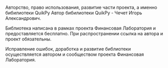 Авторство, право использования, развитие части проекта, а именно бибилиотеки QuikPy
Автор бибилиотеки QuikPy - Чечет Игорь Александрович.

Библиотека написана в рамках проекта Финансовая Лаборатория и предоставляется бесплатно. При распространении ссылка на автора и проект обязательны.

Исправление ошибок, доработка и развитие библиотеки осуществляется автором и сообществом проекта Финансовая Лаборатория.
